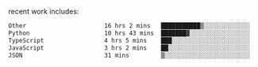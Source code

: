 
<!--<img width="1415" height="100" alt="blu" src="https://github.com/rdsilva01/rdsilva01/assets/101207588/deb060e5-d035-4f09-b511-e3f50605b207">-->

<!-- \> Enthusiastic about developing and building solutions <br>
\> Computer Science and Engineering @ UBI -->

<!-- <a href="https://www.rodrigosilva.live/">personal website</a> 🏁 -->

<!-- ![](https://komarev.com/ghpvc/?username=rdsilva01) -->

recent work includes:
<!--START_SECTION:waka-->

```txt
Other                      16 hrs 2 mins   ███████████▒░░░░░░░░░░░░░   45.25 %
Python                     10 hrs 43 mins  ███████▓░░░░░░░░░░░░░░░░░   30.24 %
TypeScript                 4 hrs 5 mins    ███░░░░░░░░░░░░░░░░░░░░░░   11.52 %
JavaScript                 3 hrs 2 mins    ██░░░░░░░░░░░░░░░░░░░░░░░   08.58 %
JSON                       31 mins         ▒░░░░░░░░░░░░░░░░░░░░░░░░   01.48 %
```

<!--END_SECTION:waka-->

